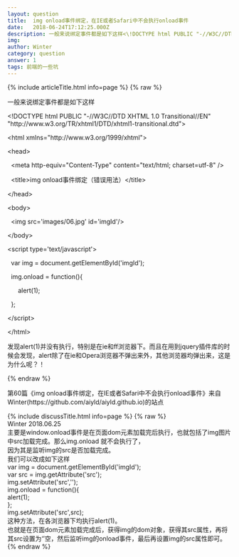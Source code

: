```yaml
---
layout: question
title:  img onload事件绑定，在IE或者Safari中不会执行onload事件
date:   2018-06-24T17:12:25.000Z
description: 一般来说绑定事件都是如下这样<\!DOCTYPE html PUBLIC "-//W3C//DTD XHTML 1.0 Transitional//EN" "ht...
img: 
author: Winter
category: question
answer: 1
tags: 前端的一些坑
---
```

<div class="article-root">
  <div class="article">
    {% include articleTitle.html info=page %}
    {% raw %}
    <div class="article-content"><p>一般来说绑定事件都是如下这样</p>

<p>&lt;!DOCTYPE html PUBLIC &quot;-//W3C//DTD XHTML 1.0 Transitional//EN&quot; &quot;http://www.w3.org/TR/xhtml1/DTD/xhtml1-transitional.dtd&quot;&gt;</p>

<p>&lt;html xmlns=&quot;http://www.w3.org/1999/xhtml&quot;&gt;</p>

<p>&lt;head&gt;</p>

<p>&nbsp; &lt;meta http-equiv=&quot;Content-Type&quot; content=&quot;text/html; charset=utf-8&quot; /&gt;</p>

<p>&nbsp; &lt;title&gt;img onload事件绑定（错误用法）&lt;/title&gt;</p>

<p>&lt;/head&gt;</p>

<p>&lt;body&gt;</p>

<p>&nbsp; &lt;img src=&#39;images/06.jpg&#39; id=&#39;imgId&#39;/&gt;</p>

<p>&lt;/body&gt;</p>

<p>&lt;script type=&#39;text/javascript&#39;&gt;</p>

<p>&nbsp; var img = document.getElementById(&#39;imgId&#39;);</p>

<p>&nbsp; img.onload = function(){</p>

<p>&nbsp; &nbsp; &nbsp; alert(1);</p>

<p>&nbsp; };</p>

<p>&lt;/script&gt;</p>

<p>&lt;/html&gt;</p>

<p>发现alert(1)并没有执行，特别是在ie和ff浏览器下。而且在用到jquery插件库的时候会发现，alert除了在ie和Opera浏览器不弹出来外，其他浏览器均弹出来，这是为什么呢？！</p>
</div>
    {% endraw %}
  </div>
  <p class="winter_mark">第60篇《img onload事件绑定，在IE或者Safari中不会执行onload事件》来自Winter(https://github.com/aiyld/aiyld.github.io)的站点</p>
  <div class="discuss-wrapper">
    {% include discussTitle.html info=page %}
    {% raw %}
    <div class="discuss-list">
    <div class="discuss-item">
        <div class="discuss-parent">
          <div class="discuss-meta">
            <span class="discuss-user">Winter</span>
            <span class="discuss-time">2018.06.25</span>
          </div>
          <div class="discuss-comment">主要是window.onload事件是在页面dom元素加载完后执行，也就包括了img图片中src加载完成。那么img.onload 就不会执行了，
<br/>
因为其是监听img的src是否加载完成。
<br/>
我们可以改成如下这样<br/>
        var img = document.getElementById('imgId');   <br/>
        var src = img.getAttribute('src');  <br/>
        img.setAttribute('src','');  <br/>
        img.onload = function(){  <br/>
            alert(1);  <br/>
        };  <br/>
        img.setAttribute('src',src); <br/>
这种方法，在各浏览器下均执行alert(1)。<br/>
也就是在页面dom元素加载完成后，获得img的dom对象，获得其src属性，再将其src设置为‘’空，然后监听img的onload事件，最后再设置img的src属性即可。</div>
        </div></div>
    </div>
    {% endraw %}
  </div>
<div>
